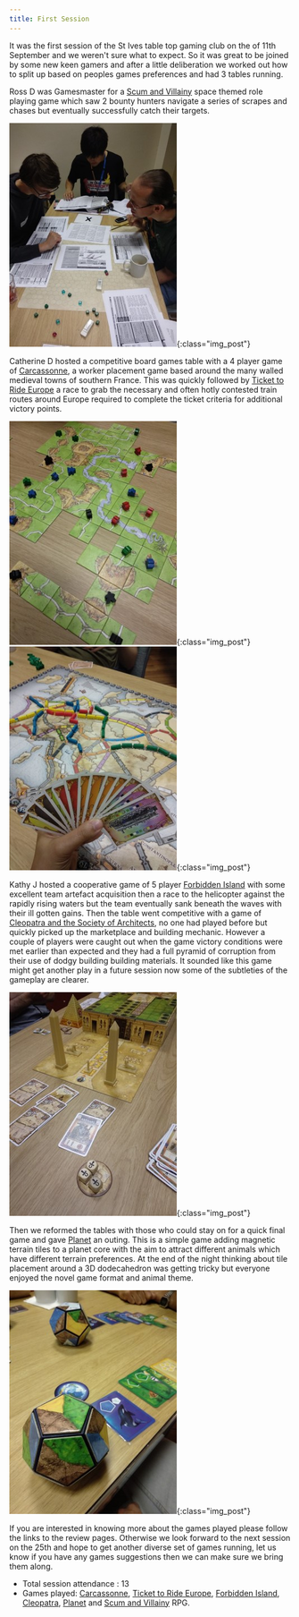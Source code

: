 ```yaml
---
title: First Session
---
```


It was the first session of the St Ives table top gaming club on the of 11th September and we weren't sure what to expect.
So it was great to be joined by some new keen gamers and after a little deliberation we worked out how to split up based on peoples games preferences and had 3 tables running.

Ross D was Gamesmaster for a [Scum and Villainy][SaV] space themed role playing game which saw 2 bounty hunters navigate a series of scrapes and chases but eventually successfully catch their targets.

![Scum and Villainy](/images/posts/2019_09_11/ScumAndVillainy.jpg){:class="img_post"}

Catherine D hosted a competitive board games table with a 4 player game of [Carcassonne][Carc], a worker placement game based around the many walled medieval towns of southern France.
This was quickly followed by [Ticket to Ride Europe][TtRE] a race to grab the necessary and often hotly contested train routes around Europe required to complete the ticket criteria for additional victory points.

![Carcassonne](/images/posts/2019_09_11/Carcassonne.jpg){:class="img_post"}
![Ticket to Ride: Europe](/images/posts/2019_09_11/TicketToRide.jpg){:class="img_post"}

Kathy J hosted a cooperative game of 5 player [Forbidden Island][FI] with some excellent team artefact acquisition then a race to the helicopter against the rapidly rising waters but the team eventually sank beneath the waves with their ill gotten gains.
Then the table went competitive with a game of [Cleopatra and the Society of Architects][CatSoA], no one had played before but quickly picked up the marketplace and building mechanic.
However a couple of players were caught out when the game victory conditions were met earlier than expected and they had a full pyramid of corruption from their use of dodgy building building materials.
It sounded like this game might get another play in a future session now some of the subtleties of the gameplay are clearer.

![Cleopatra and the Society of Architects](/images/posts/2019_09_11/Cleopatra.jpg){:class="img_post"}

Then we reformed the tables with those who could stay on for a quick final game and gave [Planet][Plan] an outing.
This is a simple game adding magnetic terrain tiles to a planet core with the aim to attract different animals which have different terrain preferences.
At the end of the night thinking about tile placement around a 3D dodecahedron was getting tricky but everyone enjoyed the novel game format and animal theme.

![Planet](/images/posts/2019_09_11/Planet.jpg){:class="img_post"}

If you are interested in knowing more about the games played please follow the links to the review pages. Otherwise we look forward to the next session on the 25th and hope to get another diverse set of games running, let us know if you have any games suggestions then we can make sure we bring them along.

* Total session attendance : 13
* Games played: [Carcassonne][Carc], [Ticket to Ride Europe][TtRE], [Forbidden Island][FI], [Cleopatra][CatSoA], [Planet][Plan] and [Scum and Villainy][SaV] RPG.

[SaV]: /RPGs.html#scum--villainy
[Carc]: /BoardGames/Classic.html#carcassonne
[TtRE]: /BoardGames/Classic.html#ticket-to-ride
[FI]: /BoardGames/Co-op.html#forbidden-island
[CatSoA]: /BoardGames/5min.html#cleopatra-and-the-society-of-architects
[Plan]: /BoardGames/5min.html#planet
